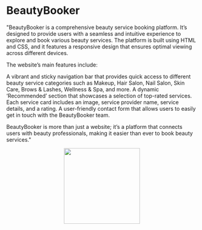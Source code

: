 # BeautyBooker

"BeautyBooker is a comprehensive beauty service booking platform. It’s designed to provide users with a seamless and intuitive experience to explore and book various beauty services. The platform is built using HTML and CSS, and it features a responsive design that ensures optimal viewing across different devices.

The website’s main features include:

A vibrant and sticky navigation bar that provides quick access to different beauty service categories such as Makeup, Hair Salon, Nail Salon, Skin Care, Brows & Lashes, Wellness & Spa, and more.
A dynamic ‘Recommended’ section that showcases a selection of top-rated services. Each service card includes an image, service provider name, service details, and a rating.
A user-friendly contact form that allows users to easily get in touch with the BeautyBooker team.


BeautyBooker is more than just a website; it’s a platform that connects users with beauty professionals, making it easier than ever to book beauty services."

<div align="center">
<img src="https://user-images.githubusercontent.com/74038190/213910842-5a320d6b-e48f-4d41-a901-0e6a357e8dae.gif" width="200">
<br><br>
